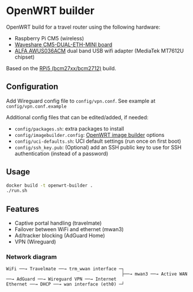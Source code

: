# OpenWRT builder
OpenWRT build for a travel router using the following hardware:
* Raspberry Pi CM5 (wireless)
* [Waveshare CM5-DUAL-ETH-MINI board](https://www.waveshare.com/cm5-dual-eth-mini.htm)
* [ALFA AWUS036ACM](https://www.alfa.com.tw/products/awus036acm_1?variant=40320133464136) dual band USB wifi adapter (MediaTek MT7612U chipset)

Based on the [RPi5 (bcm27xx/bcm2712)](https://firmware-selector.openwrt.org/?target=bcm27xx%2Fbcm2712&id=rpi-5) build.

## Configuration
Add Wireguard config file to `config/vpn.conf`. See example at `config/vpn.conf.example`

Additional config files that can be edited/added, if needed:
* `config/packages.sh`: extra packages to install
* `config/imagebuilder.config`: [OpenWRT image builder](https://openwrt.org/docs/guide-user/additional-software/imagebuilder) options
* `config/uci-defaults.sh`: UCI default settings (run once on first boot)
* `config/ssh_key.pub`: (Optional) add an SSH public key to use for SSH authentication (instead of a password)

## Usage
```sh
docker build -t openwrt-builder .
./run.sh
```

## Features
* Captive portal handling (travelmate)
* Failover between WiFi and ethernet (mwan3)
* Ad/tracker blocking (AdGuard Home)
* VPN (Wireguard)

### Network diagram
```
WiFi ──→ Travelmate ──→ trm_wwan interface ─┐
                                            ├──→ mwan3 ──→ Active WAN ──→ AdGuard ──→ Wireguard VPN ──→ Internet
Ethernet ──→ DHCP ──→ wan interface (eth0) ─┘
```
